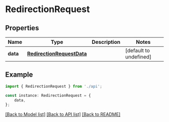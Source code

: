 # RedirectionRequest


## Properties

Name | Type | Description | Notes
------------ | ------------- | ------------- | -------------
**data** | [**RedirectionRequestData**](RedirectionRequestData.md) |  | [default to undefined]

## Example

```typescript
import { RedirectionRequest } from './api';

const instance: RedirectionRequest = {
    data,
};
```

[[Back to Model list]](../README.md#documentation-for-models) [[Back to API list]](../README.md#documentation-for-api-endpoints) [[Back to README]](../README.md)

